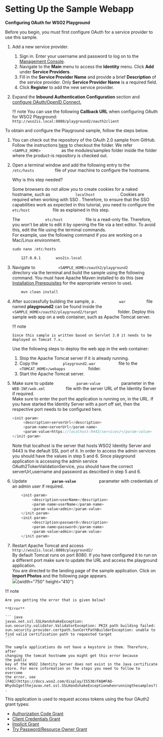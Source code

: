 # Setting Up the Sample Webapp

**Configuring OAuth for WSO2 Playground**

Before you begin, you must first configure OAuth for a service provider
to use this sample.

1.  Add a new service provider.
    1.  Sign in. Enter your username and password to log on to the
        [Management
        Console](../../setup/getting-started-with-the-management-console).
    2.  Navigate to the **Main** menu to access the **Identity** menu.
        Click **Add** under **Service Providers**.
    3.  Fill in the **Service Provider Name** and provide a brief
        **Description** of the service provider. Only **Service Provider
        Name** is a required field.
    4.  Click **Register** to add the new service provider.
2.  Expand the **Inbound Authentication Configuration** section and
    [configure OAuth/OpenID
    Connect.](_Configuring_OAuth2-OpenID_Connect_Single-Sign-On_)

    !!! note You can use the following **Callback URL** when configuring
        OAuth for WSO2 Playground:
        `                         http://wso2is.local:8080/playground2/oauth2client                       `

To obtain and configure the Playground sample, follow the steps below.

1.  You can check out the repository of the OAuth 2.0 sample from
    GitHub. Follow the instructions [here](../../using-wso2-identity-server/downloading-a-sample) to
    checkout the folder. We refer `           <SAMPLE_HOME>          `
    as the modules/samples folder inside the folder where the product-is
    repository is checked out.

2.  Open a terminal window and add the following entry to the
    `           /etc/hosts          ` file of your machine to configure
    the hostname.

    Why is this step needed?

    Some browsers do not allow you to create cookies for a naked
    hostname, such as `            localhost           ` . Cookies are
    required when working with SSO . Therefore, to ensure that the SSO
    capabilities work as expected in this tutorial, you need to
    configure the `            etc/host           ` file as explained in
    this step.

    The `            etc/host           ` file is a read-only file.
    Therefore, you won't be able to edit it by opening the file via a
    text editor. To avoid this, edit the file using the terminal
    commands.  
    For example, use the following command if you are working on a
    Mac/Linux environment.

    ``` java
    sudo nano /etc/hosts
    ```

    ``` bash
        127.0.0.1       wso2is.local
    ```

3.  Navigate to `           <SAMPLE_HOME>/oauth2/playground2          `
    directory via the terminal and build the sample using the following
    command. You must have Apache Maven installed to do this (see
    [Installation Prerequisites](_Installation_Prerequisites_) for the
    appropriate version to use).

    ``` java
        mvn clean install
    ```

4.  After successfully building the sample, a .
    `           war          ` file named **playground2** can be found
    inside the
    `           <SAMPLE_HOME>/oauth2/playground2/target          `
    folder. Deploy this sample web app on a web container, such as
    Apache Tomcat server.

    !!! note
    
        Since this sample is written based on Servlet 3.0 it needs to be
        deployed on Tomcat 7.x.
    

    Use the following steps to deploy the web app in the web container:

    1.  Stop the Apache Tomcat server if it is already running.
    2.  Copy the `            playground2.war           ` file to the
        `            <TOMCAT_HOME>/webapps           ` folder.
    3.  Start the Apache Tomcat server.

5.  Make sure to update `           param-value          ` parameter in
    the `           WEB-INF/web.xml          ` file with the server URL
    of the Identity Server if required.  
    Make sure to enter the port the application is running on, in the
    URL. If you have started the Identity Server with a port off set,
    then the respective port needs to be configured here.

    ``` java
    <init-param>
         <description>serverUrl</description>
         <param-name>serverUrl</param-name>
         <param-value>https://localhost:9443/services/</param-value>
    </init-param>
    ```

    Note that localhost is the server that hosts WSO2 Identity Server
    and 9443 is the default SSL port of it. In order to access the admin
    services you should have the values in step 5 and 6. Since
    playground application is accessing the admin service
    OAuth2TokenValidationService, you should have the correct
    serverUrl,username and password as described in step 5 and 6.

6.  Update **`            param-value           `** parameter with
    credentials of an admin user if required.

    ``` java
        <init-param>
             <description>userName</description>
             <param-name>userName</param-name>
             <param-value>admin</param-value>
        </init-param>
        <init-param>
             <description>password</description>
             <param-name>password</param-name>
             <param-value>admin</param-value>
        </init-param>
    ```

7.  Restart Apache Tomcat and access
    `           http://wso2is.local:8080/playground2/          `  
    By default Tomcat runs on port 8080. If you have configured it to
    run on a different port make sure to update the URL and access the
    playground application.  
    You are directed to the landing page of the sample application.
    Click on **Import Photos** and the following page appears.  
    ![](attachments/103329944/103329945.png){width="750" height="410"}

!!! note
    
    Are you getting the error that is given below?
    
    **Error**
    
    ``` java
    javax.net.ssl.SSLHandshakeException: sun.security.validator.ValidatorException: PKIX path building failed: sun.security.provider.certpath.SunCertPathBuilderException: unable to find valid certification path to requested target
    ```
    
    The sample applications do not have a keystore in them. Therefore, after
    changing the tomcat hostname you might get this error because the public
    key of the WSO2 Identity Server does not exist in the Java certificate
    store. For more information on the steps you need to follow to overcome
    the error, see
    [FAQ](https://docs.wso2.com/display/IS530/FAQ#FAQ-WhydoIgetthejavax.net.ssl.SSLHandshakeExceptionwhenrunningthesamples?)
    .
    

This application is used to request access tokens using the four OAuth2
grant types:

-   [Authorization Code Grant](../../using-wso2-identity-server/try-authorization-code-grant)
-   [Client Credentials Grant](../../using-wso2-identity-server/try-client-credentials-grant)
-   [Implicit Grant](../../using-wso2-identity-server/try-implicit-grant)
-   [Try Password/Resource Owner Grant](../../using-wso2-identity-server/try-password-grant)
